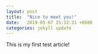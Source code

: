 ```yaml
---
layout: post
title:  "Nice to meet you!"
date:   2019-05-07 15:32:31 +0800
categories: jekyll update
---
```


This is my first test article!
<script src="https://gist.github.com/darkinglight/7216ca3c83ae095ce4c6ce60928253c5.js"></script>
